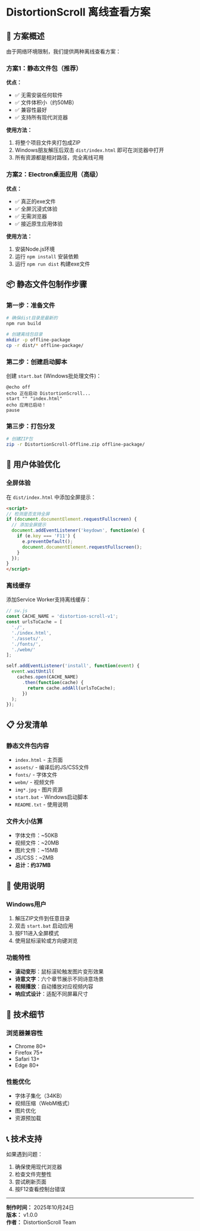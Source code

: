 # DistortionScroll 离线查看方案

## 🎯 方案概述

由于网络环境限制，我们提供两种离线查看方案：

### 方案1：静态文件包（推荐）
**优点：**
- ✅ 无需安装任何软件
- ✅ 文件体积小（约50MB）
- ✅ 兼容性最好
- ✅ 支持所有现代浏览器

**使用方法：**
1. 将整个项目文件夹打包成ZIP
2. Windows朋友解压后双击 `dist/index.html` 即可在浏览器中打开
3. 所有资源都是相对路径，完全离线可用

### 方案2：Electron桌面应用（高级）
**优点：**
- ✅ 真正的exe文件
- ✅ 全屏沉浸式体验
- ✅ 无需浏览器
- ✅ 接近原生应用体验

**使用方法：**
1. 安装Node.js环境
2. 运行 `npm install` 安装依赖
3. 运行 `npm run dist` 构建exe文件

## 📦 静态文件包制作步骤

### 第一步：准备文件
```bash
# 确保dist目录是最新的
npm run build

# 创建离线包目录
mkdir -p offline-package
cp -r dist/* offline-package/
```

### 第二步：创建启动脚本
创建 `start.bat` (Windows批处理文件)：
```batch
@echo off
echo 正在启动 DistortionScroll...
start "" "index.html"
echo 应用已启动！
pause
```

### 第三步：打包分发
```bash
# 创建ZIP包
zip -r DistortionScroll-Offline.zip offline-package/
```

## 🚀 用户体验优化

### 全屏体验
在 `dist/index.html` 中添加全屏提示：
```html
<script>
// 检测是否支持全屏
if (document.documentElement.requestFullscreen) {
  // 添加全屏提示
  document.addEventListener('keydown', function(e) {
    if (e.key === 'F11') {
      e.preventDefault();
      document.documentElement.requestFullscreen();
    }
  });
}
</script>
```

### 离线缓存
添加Service Worker支持离线缓存：
```javascript
// sw.js
const CACHE_NAME = 'distortion-scroll-v1';
const urlsToCache = [
  './',
  './index.html',
  './assets/',
  './fonts/',
  './webm/'
];

self.addEventListener('install', function(event) {
  event.waitUntil(
    caches.open(CACHE_NAME)
      .then(function(cache) {
        return cache.addAll(urlsToCache);
      })
  );
});
```

## 📋 分发清单

### 静态文件包内容
- `index.html` - 主页面
- `assets/` - 编译后的JS/CSS文件
- `fonts/` - 字体文件
- `webm/` - 视频文件
- `img*.jpg` - 图片资源
- `start.bat` - Windows启动脚本
- `README.txt` - 使用说明

### 文件大小估算
- 字体文件：~50KB
- 视频文件：~20MB
- 图片文件：~15MB
- JS/CSS：~2MB
- **总计：约37MB**

## 🎨 使用说明

### Windows用户
1. 解压ZIP文件到任意目录
2. 双击 `start.bat` 启动应用
3. 按F11进入全屏模式
4. 使用鼠标滚轮或方向键浏览

### 功能特性
- **滚动变形**：鼠标滚轮触发图片变形效果
- **诗意文字**：六个章节展示不同诗意场景
- **视频播放**：自动播放对应视频内容
- **响应式设计**：适配不同屏幕尺寸

## 🔧 技术细节

### 浏览器兼容性
- Chrome 80+
- Firefox 75+
- Safari 13+
- Edge 80+

### 性能优化
- 字体子集化（34KB）
- 视频压缩（WebM格式）
- 图片优化
- 资源预加载

## 📞 技术支持

如果遇到问题：
1. 确保使用现代浏览器
2. 检查文件完整性
3. 尝试刷新页面
4. 按F12查看控制台错误

---

**制作时间：** 2025年10月24日  
**版本：** v1.0.0  
**作者：** DistortionScroll Team
